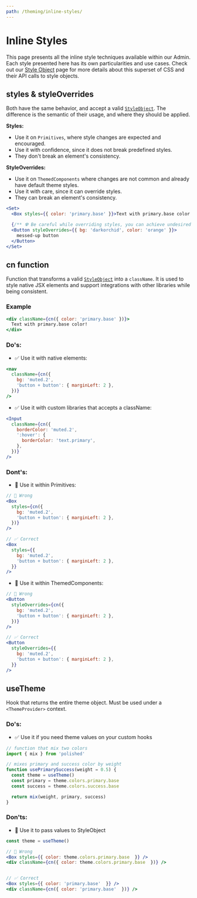 ```yaml
---
path: /theming/inline-styles/
---
```


# Inline Styles

This page presents all the inline style techniques available within our Admin. Each style presented here has its own particularities and use cases. Check out our [Style Object](/theming/style-object/) page for more details about this superset of CSS and their API calls to style objects.

## styles & styleOverrides

Both have the same behavior, and accept a valid [`StyleObject`](/theming/style-object/). The difference is the semantic of their usage, and where they should be applied.

**Styles:**

- Use it on `Primitives`, where style changes are expected and encouraged.
- Use it with confidence, since it does not break predefined styles.
- They don't break an element's consistency.

**StyleOverrides:**

- Use it on `ThemedComponents` where changes are not common and already have default theme styles.
- Use it with care, since it can override styles.
- They can break an element's consistency.

```jsx
<Set>
  <Box styles={{ color: 'primary.base' }}>Text with primary.base color!</Box>

  {/** ☢️ Be careful while overriding styles, you can achieve undesired results */}
  <Button styleOverrides={{ bg: 'darkorchid', color: 'orange' }}>
    messed-up button
  </Button>
</Set>
```

## cn function

Function that transforms a valid [`StyleObject`](/theming/style-object/) into a `className`. It is used to style native JSX elements and support integrations with other libraries while being consistent.

### Example

```jsx
<div className={cn({ color: 'primary.base' })}>
  Text with primary.base color!
</div>
```

### Do's:

- ✅ Use it with native elements:

```jsx isStatic
<nav
  className={cn({
    bg: 'muted.2',
    'button + button': { marginLeft: 2 },
  })}
/>
```

- ✅ Use it with custom libraries that accepts a className:

```jsx isStatic
<Input
  className={cn({
    borderColor: 'muted.2',
    ':hover': {
      borderColor: 'text.primary',
    },
  })}
/>
```

### Dont's:

- 🚫 Use it within Primitives:

```jsx isStatic
// 🚫 Wrong
<Box
  styles={cn({
    bg: 'muted.2',
    'button + button': { marginLeft: 2 },
  })}
/>

// ✅ Correct
<Box
  styles={{
    bg: 'muted.2',
    'button + button': { marginLeft: 2 },
  }}
/>
```

- 🚫 Use it within ThemedComponents:

```jsx isStatic
// 🚫 Wrong
<Button
  styleOverrides={cn({
    bg: 'muted.2',
    'button + button': { marginLeft: 2 },
  })}
/>

// ✅ Correct
<Button
  styleOverrides={{
    bg: 'muted.2',
    'button + button': { marginLeft: 2 },
  }}
/>
```

## useTheme

Hook that returns the entire theme object. Must be used under a `<ThemeProvider>` context.

### Do's:

- ✅ Use it if you need theme values on your custom hooks

```jsx isStatic
// function that mix two colors
import { mix } from 'polished'

// mixes primary and success color by weight
function usePrimarySuccess(weight = 0.5) {
  const theme = useTheme()
  const primary = theme.colors.primary.base
  const success = theme.colors.success.base

  return mix(weight, primary, success)
}
```

### Don'ts:

- 🚫 Use it to pass values to StyleObject

```jsx isStatic
const theme = useTheme()

// 🚫 Wrong
<Box styles={{ color: theme.colors.primary.base  }} />
<div className={cn({ color: theme.colors.primary.base  })} />


// ✅ Correct
<Box styles={{ color: 'primary.base'  }} />
<div className={cn({ color: 'primary.base'  })} />
```

